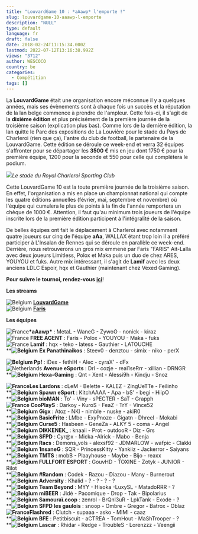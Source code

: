 ```yaml
---
title: "LouvardGame 10 : *aAawp* l'emporte !"
slug: louvardgame-10-aaawp-l-emporte
description: "NULL"
type: default
language: fr
draft: false
date: 2018-02-24T11:15:34.000Z
lastmod: 2022-07-12T13:16:38.992Z
views: "3712"
author: WESCOCO
country: be
categories:
  - Compétition
tags: []
---
```

La **LouvardGame** était une organisation encore méconnue il y a quelques années, mais ses évènements sont à chaque fois un succès et la réputation de la lan belge commence à prendre de l'ampleur. Cette fois-ci, il s'agit de la **dixième édition** et plus précisément de la première journée de la troisième saison (explication plus bas). Comme lors de la dernière édition, la lan quitte le Parc des expositions de La Louvière pour le stade du Pays de Charleroi (rien que ça), l'antre du club de football, le partenaire de la LouvardGame. Cette édition se déroule ce week-end et verra 32 équipes s'affronter pour se départager les **3500 €** mis en jeu dont 1750 € pour la première équipe, 1200 pour la seconde et 550 pour celle qui complètera le podium.

![](/images/articles/5a8ea835b2c43/images/7XeMP7w7oGVD7fdLc0N81KMFpxeUV5TOEQWRrPB3.jpeg)_Le stade du Royal Charleroi Sporting Club_

Cette LouvardGame 10 est la toute première journée de la troisième saison. En effet, l'organisation a mis en place un championnat national qui compte les quatre éditions annuelles (février, mai, septembre et novembre) où l'équipe qui cumulera le plus de points à la fin de l'année remportera un chèque de 1000 €. Attention, il faut qu'au minimum trois joueurs de l'équipe inscrite lors de la première édition participent à l'intégralité de la saison.

De belles équipes ont fait le déplacement à Charleroi avec notamment quatre joueurs sur cinq de l'équipe **aAa**, WALLAX étant trop loin il a préféré participer à L'Insalan de Rennes qui se déroule en parallèle ce week-end. Derrière, nous retrouverons un gros mix emmené par Faris "FARIS" ⁠Ait-Lalla avec deux joueurs Limitless, Polox et Maka puis un duo de chez ARES, YOUYOU et fuks. Autre mix intéressant, il s'agit de **Lamif** avec les deux anciens LDLC Espoir, hqx et Gauthier (maintenant chez Vexed Gaming).

**Pour suivre le tournoi, rendez-vous** [**ici**](https://bizzboosterinternational-my.sharepoint.com/:x:/r/personal/benoit%5Fbizzbooster-international%5Fcom/%5Flayouts/15/WopiFrame.aspx?sourcedoc=%7Bbcd9515b-97ac-4d29-9744-6143ce3aee07%7D&action=view)!

**Les streams**

![Belgium](/images/countries/be.svg)⁠ [**LouvardGame**](https://www.twitch.tv/dwight44954)  
![Belgium](/images/countries/be.svg)⁠ [**Faris**](https://www.twitch.tv/fariscsgo)

**Les équipes**

![France](/images/countries/fr.svg)⁠**\*aAawp\*** : MetaL - WaneG - ZywoO - nonick - kiraz  
![France](/images/countries/fr.svg)⁠ **FREE AGENT** : Faris - Polox - YOUYOU - Maka - fuks  
![France](/images/countries/fr.svg)⁠ **Lamif** : hqx - teko - latess - Gauthier - LATOUCHE  
****![Belgium](/images/countries/be.svg)⁠** **Ex Panathinaikos** : Steev0 - denztou - simix - niko - perX  
  
**![Belgium](/images/countries/be.svg)⁠ Pp!** : iDex - fethiH - Alec - cyraX' - dFx  
![Netherlands](/images/countries/nl.svg)⁠ **Avenue eSports** : Drl - cozje - real1seRrr - xillian - DRNGR  
****![Belgium](/images/countries/be.svg)⁠ Hexa-Gaming** : Qnt - Xent - Alessi9h - Kindju - Snoz  
  
**![France](/images/countries/fr.svg)⁠Les Lardons** : cLeM - Belette - KALEZ - ZingUeTTe - Feilinho  
****![Belgium](/images/countries/be.svg)⁠ Spawn eSport** : KitchAAAA - Apa - bS' - begi - HiipO  
****![Belgium](/images/countries/be.svg)⁠ bioMAN** : To' - Viny - sPECTER - SaT - Grapph  
**![France](/images/countries/fr.svg)⁠ CooPlayS** : Darkoy - KuroS - FeaZ - TrY - Vince52  
****![Belgium](/images/countries/be.svg)⁠ Gigx** : Atoz - NKI - nimble - nuske - akiR0  
****![Belgium](/images/countries/be.svg)⁠ BasicFrite** : LMbe - ExyPnoze - Gigatn - Dhreel - Mokabi  
****![Belgium](/images/countries/be.svg)⁠ Curse5** : Hasbeen - GeneZa - ALKY 5 - coma - Angel  
****![Belgium](/images/countries/be.svg)⁠ DIKKENEK\_** : knaaii - Prot - outdooR - Diz - Grs  
****![Belgium](/images/countries/be.svg)⁠ SFPD** : Cyr@x - Micka -Alrick - Mabo - Benja  
****![Belgium](/images/countries/be.svg)⁠ Racs** : Demons\_vols - alexsf92 - JDMARLOW - wafpic - Clakki  
****![Belgium](/images/countries/be.svg)⁠ 1nsaneG** : SQR - PrincessKitty - Yankiiz - Jackerror - Saiyans  
****![Belgium](/images/countries/be.svg)⁠ TMTS** : mobB - Plaayhouse - Maybe - Bijo - reaxx  
****![Belgium](/images/countries/be.svg)⁠ FULLFORT ESPORT** : GouvHD - TOXINE - Zotyk - JUNIOR - Rilot  
****![Belgium](/images/countries/be.svg)⁠ #Random** : Codek - Razou - Diazou - Many - Burnerout  
****![Belgium](/images/countries/be.svg)⁠ Adversity** : Khalid - ? - ? - ? - ?  
****![Belgium](/images/countries/be.svg)⁠ Team Beyond** : MYY - Hisoka -LuxySL - MatadoRRR - ?  
****![Belgium](/images/countries/be.svg)⁠ miBEER** : Jidé - Pacomique - Drop - Tak - Bipolarius  
****![Belgium](/images/countries/be.svg)⁠ Samouraï.coop** : zenrol - BrQnl3uR - LpkTank - Exode - ?  
****![Belgium](/images/countries/be.svg)⁠ SFPD les gaulois** : snoop - Ombre - Gregor - Batrox - Oblaz  
**![France](/images/countries/fr.svg)⁠Flashred** : Clutch - supaaa - asko - MIMI - caaz  
****![Belgium](/images/countries/be.svg)⁠ BFE** : Petitbiscuit - aCTREA - TomHout - MaShTrooper - ?  
****![Belgium](/images/countries/be.svg)⁠ Lascar** : Rhidar - Redge - TroubleS - Lorenzzz - Veengii
